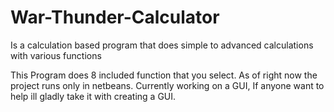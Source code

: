 # War-Thunder-Calculator
Is a calculation based program that does simple to advanced calculations with various functions

This Program does 8 included function that you select. As of right now the project runs only in netbeans. Currently working on a GUI, If anyone want to help ill gladly take it with creating a GUI.
